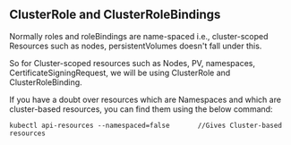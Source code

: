 ## ClusterRole and ClusterRoleBindings
Normally roles and roleBindings are name-spaced i.e., cluster-scoped Resources such as nodes, persistentVolumes doesn't fall under this.

So for Cluster-scoped resources such as Nodes, PV, namespaces, CertificateSigningRequest, we will be using ClusterRole and ClusterRoleBinding.

If you have a doubt over resources which are Namespaces and which are cluster-based resources, you can find them using the below command:

` kubectl api-resources --namespaced=false       //Gives Cluster-based resources `
